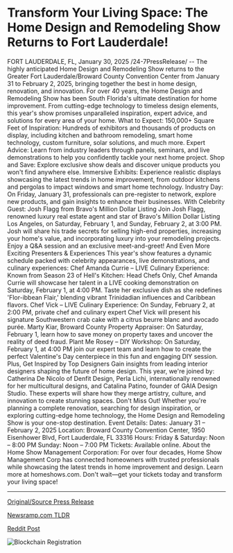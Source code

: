 # Transform Your Living Space: The Home Design and Remodeling Show Returns to Fort Lauderdale!

FORT LAUDERDALE, FL, January 30, 2025 /24-7PressRelease/ -- The highly anticipated Home Design and Remodeling Show returns to the Greater Fort Lauderdale/Broward County Convention Center from January 31 to February 2, 2025, bringing together the best in home design, renovation, and innovation.   For over 40 years, the Home Design and Remodeling Show has been South Florida's ultimate destination for home improvement. From cutting-edge technology to timeless design elements, this year's show promises unparalleled inspiration, expert advice, and solutions for every area of your home.   What to Expect:   150,000+ Square Feet of Inspiration: Hundreds of exhibitors and thousands of products on display, including kitchen and bathroom remodeling, smart home technology, custom furniture, solar solutions, and much more.   Expert Advice: Learn from industry leaders through panels, seminars, and live demonstrations to help you confidently tackle your next home project.   Shop and Save: Explore exclusive show deals and discover unique products you won't find anywhere else.   Immersive Exhibits: Experience realistic displays showcasing the latest trends in home improvement, from outdoor kitchens and pergolas to impact windows and smart home technology.  Industry Day: On Friday, January 31, professionals can pre-register to network, explore new products, and gain insights to enhance their businesses.   With Celebrity Guest: Josh Flagg from Bravo's Million Dollar Listing   Join Josh Flagg, renowned luxury real estate agent and star of Bravo's Million Dollar Listing Los Angeles, on Saturday, February 1, and Sunday, February 2, at 3:00 PM. Josh will share his trade secrets for selling high-end properties, increasing your home's value, and incorporating luxury into your remodeling projects. Enjoy a Q&A session and an exclusive meet-and-greet!   And Even More Exciting Presenters & Experiences   This year's show features a dynamic schedule packed with celebrity appearances, live demonstrations, and culinary experiences:   Chef Amanda Currie – LIVE Culinary Experience:  Known from Season 23 of Hell's Kitchen: Head Chefs Only, Chef Amanda Currie will showcase her talent in a LIVE cooking demonstration on Saturday, February 1, at 4:00 PM. Taste her exclusive dish as she redefines 'Flor-ibbean Flair,' blending vibrant Trinidadian influences and Caribbean flavors.   Chef Vick – LIVE Culinary Experience:  On Sunday, February 2, at 2:00 PM, private chef and culinary expert Chef Vick will present his signature Southwestern crab cake with a citrus beurre blanc and avocado purée.   Marty Kiar, Broward County Property Appraiser:  On Saturday, February 1, learn how to save money on property taxes and uncover the reality of deed fraud.   Plant Me Rosey – DIY Workshop:  On Saturday, February 1, at 4:00 PM join our expert team and learn how to create the perfect Valentine's Day centerpiece in this fun and engaging DIY session.   Plus, Get Inspired by Top Designers   Gain insights from leading interior designers shaping the future of home design. This year, we're joined by: Catherina De Nicolo of Denfit Design, Perla Lichi, internationally renowned for her multicultural designs, and Catalina Patino, founder of GAIA Design Studio. These experts will share how they merge artistry, culture, and innovation to create stunning spaces.   Don't Miss Out!   Whether you're planning a complete renovation, searching for design inspiration, or exploring cutting-edge home technology, the Home Design and Remodeling Show is your one-stop destination.   Event Details:   Dates: January 31 – February 2, 2025  Location: Broward County Convention Center, 1950 Eisenhower Blvd, Fort Lauderdale, FL 33316  Hours:  Friday & Saturday: Noon – 8:00 PM  Sunday: Noon – 7:00 PM   Tickets: Available online.   About the Home Show Management Corporation:  For over four decades, Home Show Management Corp has connected homeowners with trusted professionals while showcasing the latest trends in home improvement and design. Learn more at homeshows.com.   Don't wait—get your tickets today and transform your living space! 

---

[Original/Source Press Release](https://www.24-7pressrelease.com/press-release/519257/transform-your-living-space-the-home-design-and-remodeling-show-returns-to-fort-lauderdale)
                    

[Newsramp.com TLDR](https://newsramp.com/curated-news/home-design-and-remodeling-show-returns-to-fort-lauderdale-in-2025-with-celebrity-guest-josh-flagg/6b91269616637a6779f667988c33ca59) 

 



[Reddit Post](https://www.reddit.com/r/RealEstate_NewsRamp/comments/1idicsz/home_design_and_remodeling_show_returns_to_fort/) 



![Blockchain Registration](https://cdn.newsramp.app/24-7PressRelease/qrcode/251/30/rendo_ma.webp)